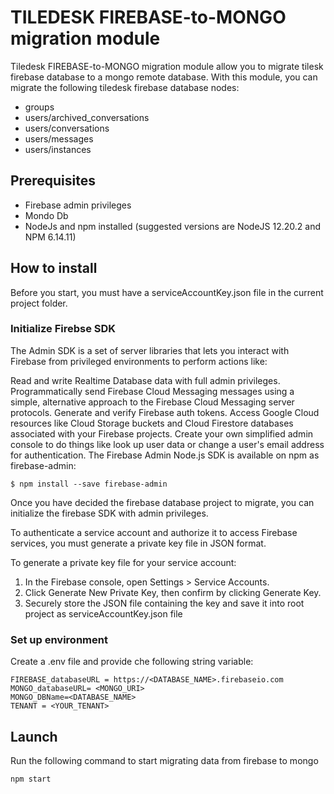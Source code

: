 # TILEDESK FIREBASE-to-MONGO migration module

Tiledesk FIREBASE-to-MONGO migration module allow you to migrate tilesk firebase database to a mongo remote database. 
With this module, you can migrate the following tiledesk firebase database nodes:
- groups
- users/archived_conversations
- users/conversations
- users/messages
- users/instances

## Prerequisites
- Firebase admin privileges
- Mondo Db
- NodeJs and npm installed (suggested versions are NodeJS 12.20.2 and NPM 6.14.11)

## How to install
Before you start, you must have a serviceAccountKey.json file in the current project folder. 

### Initialize Firebse SDK
The Admin SDK is a set of server libraries that lets you interact with Firebase from privileged environments to perform actions like:

Read and write Realtime Database data with full admin privileges.
Programmatically send Firebase Cloud Messaging messages using a simple, alternative approach to the Firebase Cloud Messaging server protocols.
Generate and verify Firebase auth tokens.
Access Google Cloud resources like Cloud Storage buckets and Cloud Firestore databases associated with your Firebase projects.
Create your own simplified admin console to do things like look up user data or change a user's email address for authentication.
The Firebase Admin Node.js SDK is available on npm as firebase-admin:
```
$ npm install --save firebase-admin
```
Once you have decided the firebase database project to migrate, you can initialize the firebase SDK with admin privileges.


To authenticate a service account and authorize it to access Firebase services, you must generate a private key file in JSON format.

To generate a private key file for your service account:
1. In the Firebase console, open Settings > Service Accounts.
2. Click Generate New Private Key, then confirm by clicking Generate Key.
3. Securely store the JSON file containing the key and save it into root project as serviceAccountKey.json file


### Set up environment

Create a .env file and provide che following string variable:
```
FIREBASE_databaseURL = https://<DATABASE_NAME>.firebaseio.com
MONGO_databaseURL= <MONGO_URI>
MONGO_DBName=<DATABASE_NAME>
TENANT = <YOUR_TENANT>
```
## Launch

Run the following command to start migrating data from firebase to mongo
```
npm start
```





